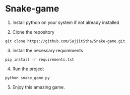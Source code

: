 # Snake-game

1. Install python on your system if not already installed

2. Clone the repository
```
git clone https://github.com/SajjitStha/Snake-game.git
```

3. Install the necessary requirements
```
pip install -r requirements.txt
```

4. Run the project
```
python snake_game.py
```

5. Enjoy this amazing game.
